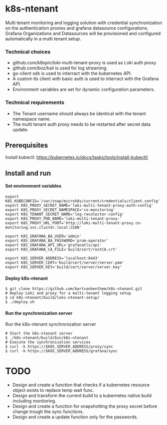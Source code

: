 # k8s-ntenant
Multi tenant monitoring and logging solution with credential synchronization on the authentication proxies and grafana datasource configurations. Grafana Organizations and Datasources will be provisioned and configured automatically in a multi tenant setup.

### Technical choices
* github.com/k8spin/loki-multi-tenant-proxy is used as Loki auth proxy.
* github.com/boz/kail is used for log streaming.
* go-client sdk is used to interract with the kubernetes API.
* A custom tls client with basic auth is used to interract with the Grafana API.
* Environment variables are set for dynamic configuration parameters.

### Technical requirements
* The Tenant username should always be identical with the tenant namespace name.
* The multi tenant auth proxy needs to be restarted after secret data update.

## Prerequisites
Install kubectl: https://kubernetes.io/docs/tasks/tools/install-kubectl/

## Install and run

#### Set environment variables
```shell
export K8S_KUBECONFIG='/var/snap/microk8s/current/credentials/client.config'
export K8S_PROXY_SECRET_NAME='loki-multi-tenant-proxy-auth-config'
export K8S_PROXY_SECRET_NAMESPACE='co-monitoring'
export K8S_TENANT_SECRET_NAME='log-recolector-config'
export K8S_PROXY_POD_NAME='loki-multi-tenant-proxy-'
export K8S_PROXY_URL_PORT='http://loki-multi-tenant-proxy.co-monitoring.svc.cluster.local:3100'

export K8S_GRAFANA_BA_USER='admin'
export K8S_GRAFANA_BA_PASSWORD='prom-operator'
export K8S_GRAFANA_API_URL='grafanatls/api'
export K8S_GRAFANA_CA_FILE='build/cert/rootCA.crt'

export K8S_SERVER_ADDRESS='localhost:8443'
export K8S_SERVER_CERT='build/cert/server/server.pem'
export K8S_SERVER_KEY='build/cert/server/server.key'
```

#### Deploy k8s-ntenant
```shell
$ git clone https://github.com/bartvanbenthem/k8s-ntenant.git
# Deploy Loki and proxy for a multi-tenant logging setup
$ cd k8s-ntenant/build/loki-ntenant-setup/
$ ./deploy.sh
```

#### Run the synchronization server
Run the k8s-ntenant synchronization server
```shell
# Start the k8s-ntenant server
$ ./k8s-ntenant/build/bin/k8s-ntenant
# Execute the synchronization services
$ curl -k https://$K8S_SERVER_ADDRESS/proxy/sync
$ curl -k https://$K8S_SERVER_ADDRESS/grafana/sync
```

# TODO
* Design and create a function that checks if a kubernetes resource object exists to replace temp wait func.
* Design and transform the current build to a kubernetes native build including monitoring.
* Design and create a function for snapshotting the proxy secret before change trough the sync functions.
* Design and create a update function only for the passwords.


